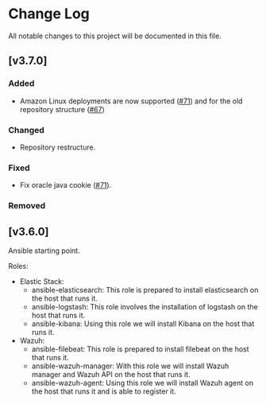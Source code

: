 # Change Log
All notable changes to this project will be documented in this file.

## [v3.7.0]

### Added

- Amazon Linux deployments are now supported ([#71](https://github.com/wazuh/wazuh-ansible/pull/71)) and for the old repository structure ([#67](https://github.com/wazuh/wazuh-ansible/pull/67))

### Changed

- Repository restructure.

### Fixed

- Fix oracle java cookie ([#71](https://github.com/wazuh/wazuh-ansible/pull/71)).

### Removed


## [v3.6.0]

Ansible starting point.

Roles:
 - Elastic Stack:
   - ansible-elasticsearch: This role is prepared to install elasticsearch on the host that runs it. 
   - ansible-logstash: This role involves the installation of logstash on the host that runs it. 
   - ansible-kibana: Using this role we will install Kibana on the host that runs it. 
 - Wazuh: 
   - ansible-filebeat: This role is prepared to install filebeat on the host that runs it. 
   - ansible-wazuh-manager: With this role we will install Wazuh manager and Wazuh API on the host that runs it.
   - ansible-wazuh-agent: Using this role we will install Wazuh agent on the host that runs it and is able to register it. 

